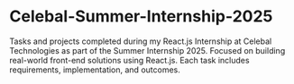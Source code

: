 # Celebal-Summer-Internship-2025
Tasks and projects completed during my React.js Internship at Celebal Technologies as part of the Summer Internship 2025. Focused on building real-world front-end solutions using React.js. Each task includes requirements, implementation, and outcomes.   
